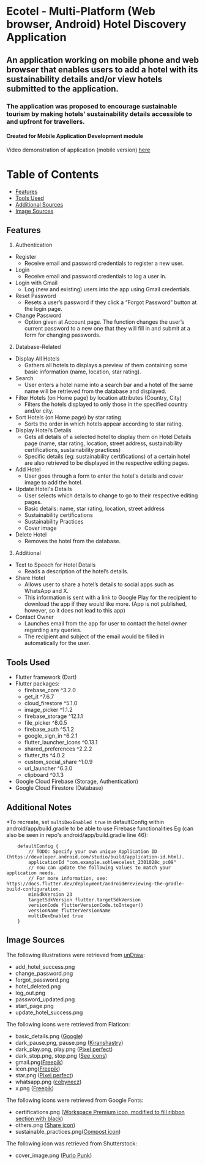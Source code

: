 # Ecotel - Multi-Platform (Web browser, Android) Hotel Discovery Application
## An application working on mobile phone and web browser that enables users to add a hotel with its sustainability details and/or view hotels submitted to the application. 
### The application was proposed to encourage sustainable tourism by making hotels' sustainability details accessible to and upfront for travellers.   
#### Created for Mobile Application Development module

Video demonstration of application (mobile version) [here](https://youtu.be/9-Whs3eluCM) 
# Table of Contents 
- [Features](#features)
- [Tools Used](#tools-used)
- [Additional Sources](#additional-notes)
- [Image Sources](#image-sources)

## Features
1. Authentication
  - Register
    - Receive email and password credentials to register a new user.  
  - Login
    - Receive email and password credentials to log a user in. 
  - Login with Gmail
    - Log (new and existing) users into the app using Gmail credentials. 
  - Reset Password
    - Resets a user’s password if they click a “Forgot Password” button at the login page.  
  - Change Password
    - Option given at Account page. The function changes the user’s current password to a new one that they will fill in and submit at a form for changing passwords. 
2. Database-Related
  - Display All Hotels 
    - Gathers all hotels to displays a preview of them containing some basic information (name, location, star rating).
  - Search
    - User enters a hotel name into a search bar and a hotel of the same name will be retrieved from the database and displayed. 
  - Filter Hotels (on Home page) by location attributes (Country, City)
    - Filters the hotels displayed to only those in the specified country and/or city.  
  - Sort Hotels (on Home page) by star rating
    - Sorts the order in which hotels appear according to star rating.   
  - Display Hotel’s Details
    - Gets all details of a selected hotel to display them on Hotel Details page (name, star rating, location, street address, sustainability certifications, sustainability practices)
    - Specific details (eg: sustainability certifications) of a certain hotel are also retrieved to be displayed in the respective editing pages. 
  - Add Hotel
    - User goes through a form to enter the hotel's details and cover image to add the hotel.
  - Update Hotel's Details
    - User selects which details to change to go to their respective editing pages.
    - Basic details: name, star rating, location, street address
    - Sustainability certifications
    - Sustainability Practices
    - Cover image 
  - Delete Hotel
    - Removes the hotel from the database.
3. Additional
  - Text to Speech for Hotel Details
    - Reads a description of the hotel’s details.  
  - Share Hotel
    - Allows user to share a hotel’s details to social apps such as WhatsApp and X.
    - This information is sent with a link to Google Play for the recipient to download the app if they would like more. (App is not published, however, so it does not lead to this app) 
  - Contact Owner
    - Launches email from the app for user to contact the hotel owner regarding any queries.
    - The recipient and subject of the email would be filled in automatically for the user.  

## Tools Used 
- Flutter framework (Dart)
- Flutter packages:
  - firebase_core ^3.2.0
  - get_it ^7.6.7
  - cloud_firestore ^5.1.0
  - image_picker ^1.1.2
  - firebase_storage ^12.1.1
  - file_picker ^8.0.5
  - firebase_auth ^5.1.2
  - google_sign_in ^6.2.1
  - flutter_launcher_icons ^0.13.1
  - shared_preferences ^2.2.2
  - flutter_tts ^4.0.2
  - custom_social_share ^1.0.9
  - url_launcher ^6.3.0
  - clipboard ^0.1.3
- Google Cloud Firebase (Storage, Authentication)
- Google Cloud Firestore (Database)
  
## Additional Notes
*To recreate, set `multiDexEnabled true` in defaultConfig within android/app/build.gradle to be able to use Firebase functionalities 
Eg (can also be seen in repo's android/app/build.gradle line 46): 
```
    defaultConfig {
        // TODO: Specify your own unique Application ID (https://developer.android.com/studio/build/application-id.html).
        applicationId "com.example.sohleecelest_2301028c_pc09"
        // You can update the following values to match your application needs.
        // For more information, see: https://docs.flutter.dev/deployment/android#reviewing-the-gradle-build-configuration.
        minSdkVersion 23
        targetSdkVersion flutter.targetSdkVersion
        versionCode flutterVersionCode.toInteger()
        versionName flutterVersionName
        multiDexEnabled true
    }
```

## Image Sources 
The following illustrations were retrieved from [unDraw](https://undraw.co/illustrations):
- add_hotel_success.png
- change_password.png
- forgot_password.png
- hotel_deleted.png
- log_out.png
- password_updated.png
- start_page.png
- update_hotel_success.png

The following icons were retrieved from Flaticon:
- basic_details.png ([Google](https://www.flaticon.com/authors/google))
- dark_pause.png, pause.png ([Kiranshastry](https://www.flaticon.com/authors/kiranshastry))
- dark_play.png, play.png ([Pixel perfect](https://www.flaticon.com/authors/pixel-perfect))
- dark_stop.png, stop.png ([See icons](https://www.flaticon.com/authors/see-icons))
- gmail.png([Freepik](https://www.flaticon.com/authors/freepik))
- icon.png([Freepik](https://www.flaticon.com/authors/freepik))
- star.png ([Pixel perfect](https://www.flaticon.com/authors/pixel-perfect))
- whatsapp.png ([cobynecz](https://www.flaticon.com/authors/cobynecz))
- x.png ([Freepik](https://www.flaticon.com/authors/freepik))

The following icons were retrieved from Google Fonts:
- certifications.png ([Workspace Premium icon, modified to fill ribbon section with black](https://fonts.google.com/icons?selected=Material+Symbols+Outlined:workspace_premium:FILL@0;wght@400;GRAD@0;opsz@48&icon.query=certification&icon.size=200&icon.color=%23434343&icon.platform=web))
- others.png ([Share icon](https://fonts.google.com/icons?selected=Material+Symbols+Outlined:share:FILL@0;wght@400;GRAD@0;opsz@48&icon.query=share&icon.size=200&icon.color=%23000000&icon.platform=web))
- sustainable_practices.png([Compost icon](https://fonts.google.com/icons?selected=Material+Symbols+Outlined:compost:FILL@0;wght@400;GRAD@0;opsz@48&icon.query=sust&icon.size=200&icon.color=%23000000&icon.platform=web))

The following icon was retrieved from Shutterstock:
- cover_image.png ([Purlo Punk](https://www.shutterstock.com/image-vector/panorama-icon-flat-style-design-isolated-2079296275))

